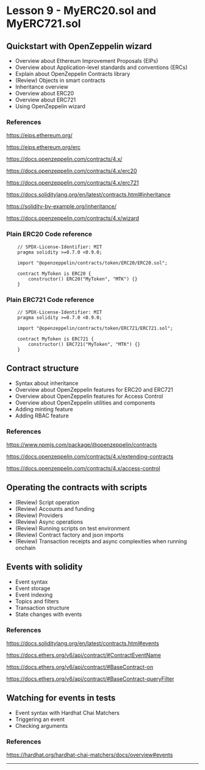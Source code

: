 # Lesson 9 - MyERC20.sol and MyERC721.sol

## Quickstart with OpenZeppelin wizard

- Overview about Ethereum Improvement Proposals (EIPs)
- Overview about Application-level standards and conventions (ERCs)
- Explain about OpenZeppelin Contracts library
- (Review) Objects in smart contracts
- Inheritance overview
- Overview about ERC20
- Overview about ERC721
- Using OpenZeppelin wizard

### References

<https://eips.ethereum.org/>

<https://eips.ethereum.org/erc>

<https://docs.openzeppelin.com/contracts/4.x/>

<https://docs.openzeppelin.com/contracts/4.x/erc20>

<https://docs.openzeppelin.com/contracts/4.x/erc721>

<https://docs.soliditylang.org/en/latest/contracts.html#inheritance>

<https://solidity-by-example.org/inheritance/>

<https://docs.openzeppelin.com/contracts/4.x/wizard>

### Plain ERC20 Code reference

        // SPDX-License-Identifier: MIT
        pragma solidity >=0.7.0 <0.9.0;

        import "@openzeppelin/contracts/token/ERC20/ERC20.sol";

        contract MyToken is ERC20 {
            constructor() ERC20("MyToken", "MTK") {}
        }

### Plain ERC721 Code reference

        // SPDX-License-Identifier: MIT
        pragma solidity >=0.7.0 <0.9.0;

        import "@openzeppelin/contracts/token/ERC721/ERC721.sol";

        contract MyToken is ERC721 {
            constructor() ERC721("MyToken", "MTK") {}
        }

## Contract structure

- Syntax about inheritance
- Overview about OpenZeppelin features for ERC20 and ERC721
- Overview about OpenZeppelin features for Access Control
- Overview about OpenZeppelin utilities and components
- Adding minting feature
- Adding RBAC feature

### References

<https://www.npmjs.com/package/@openzeppelin/contracts>

<https://docs.openzeppelin.com/contracts/4.x/extending-contracts>

<https://docs.openzeppelin.com/contracts/4.x/access-control>

## Operating the contracts with scripts

- (Review) Script operation
- (Review) Accounts and funding
- (Review) Providers
- (Review) Async operations
- (Review) Running scripts on test environment
- (Review) Contract factory and json imports
- (Review) Transaction receipts and async complexities when running onchain

## Events with solidity

- Event syntax
- Event storage
- Event indexing
- Topics and filters
- Transaction structure
- State changes with events

### References

<https://docs.soliditylang.org/en/latest/contracts.html#events>

<https://docs.ethers.org/v6/api/contract/#ContractEventName>

<https://docs.ethers.org/v6/api/contract/#BaseContract-on>

<https://docs.ethers.org/v6/api/contract/#BaseContract-queryFilter>

## Watching for events in tests

- Event syntax with Hardhat Chai Matchers
- Triggering an event
- Checking arguments

### References

<https://hardhat.org/hardhat-chai-matchers/docs/overview#events>

---
